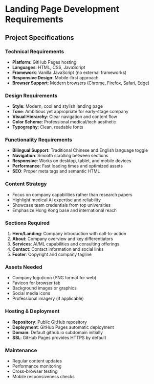 # Landing Page Development Requirements

## Project Specifications

### Technical Requirements
- **Platform**: GitHub Pages hosting
- **Languages**: HTML, CSS, JavaScript
- **Framework**: Vanilla JavaScript (no external frameworks)
- **Responsive Design**: Mobile-first approach
- **Browser Support**: Modern browsers (Chrome, Firefox, Safari, Edge)

### Design Requirements
- **Style**: Modern, cool and stylish landing page
- **Tone**: Ambitious yet appropriate for early-stage company
- **Visual Hierarchy**: Clear navigation and content flow
- **Color Scheme**: Professional medical/tech aesthetic
- **Typography**: Clean, readable fonts

### Functionality Requirements
- **Bilingual Support**: Traditional Chinese and English language toggle
- **Navigation**: Smooth scrolling between sections
- **Responsive**: Works on desktop, tablet, and mobile devices
- **Performance**: Fast loading times and optimized assets
- **SEO**: Proper meta tags and semantic HTML

### Content Strategy
- Focus on company capabilities rather than research papers
- Highlight medical AI expertise and reliability
- Showcase team credentials from top universities
- Emphasize Hong Kong base and international reach

### Sections Required
1. **Hero/Landing**: Company introduction with call-to-action
2. **About**: Company overview and key differentiators
3. **Services**: AI/ML capabilities and consulting offerings
4. **Contact**: Contact information and social links
5. **Footer**: Copyright and company tagline

### Assets Needed
- Company logo/icon (PNG format for web)
- Favicon for browser tab
- Background images or graphics
- Social media icons
- Professional imagery (if applicable)

### Hosting & Deployment
- **Repository**: Public GitHub repository
- **Deployment**: GitHub Pages automatic deployment
- **Domain**: Default github.io subdomain initially
- **SSL**: GitHub Pages provides HTTPS by default

### Maintenance
- Regular content updates
- Performance monitoring
- Cross-browser testing
- Mobile responsiveness checks 